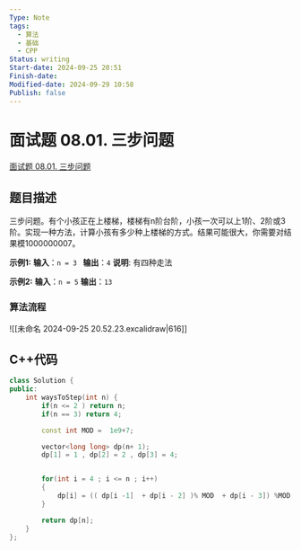 ```yaml
---
Type: Note
tags: 
  - 算法
  - 基础
  - CPP
Status: writing
Start-date: 2024-09-25 20:51
Finish-date: 
Modified-date: 2024-09-29 10:58
Publish: false
---
```



# 面试题 08.01. 三步问题
[面试题 08.01. 三步问题](https://leetcode.cn/problems/three-steps-problem-lcci/)

## 题目描述
三步问题。有个小孩正在上楼梯，楼梯有n阶台阶，小孩一次可以上1阶、2阶或3阶。实现一种方法，计算小孩有多少种上楼梯的方式。结果可能很大，你需要对结果模1000000007。

**示例1:**
 **输入**：`n = 3 `
 **输出**：`4`
 **说明**: 有四种走法

**示例2:**
 **输入**：`n = 5`
 **输出**：`13`


### 算法流程
![[未命名 2024-09-25 20.52.23.excalidraw|616]]

## C++代码
```cpp
class Solution {
public:
    int waysToStep(int n) {
        if(n <= 2 ) return n;
        if(n == 3) return 4;

        const int MOD =  1e9+7;

        vector<long long> dp(n+ 1);
        dp[1] = 1 , dp[2] = 2 , dp[3] = 4;


        for(int i = 4 ; i <= n ; i++)
        {
            dp[i] = (( dp[i -1]  + dp[i - 2] )% MOD  + dp[i - 3]) %MOD  ;
        }

        return dp[n];
    }
};
```
